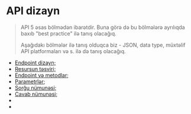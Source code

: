 # API dizayn

> API 5 əsas bölmədən ibarətdir. Buna görə də bu bölmələrə ayrılıqda baxıb "best practice" ilə tanış olacağıq.
>
> Aşağıdakı bölmələr ilə tanış olduqca biz - JSON, data type, müxtəlif API platformaları və s. ilə də tanış olacağıq.

* [Endpoint dizayn;](broken-reference)
* [Resursun təsviri;](../avtorizasiya-noevl-ri/step-1-resource-description-api-reference-tutorial.md)
* [Endpoint və metodlar;](../avtorizasiya-noevl-ri/step-2-endpoints-and-methods-api-reference-tutorial.md)
* [Parametrlər;](../api-dizayn/parametrl-r.md)
* [Sorğu nümunəsi;](../api-dizayn/sorgu-nuemun-si.md)
* [Cavab nümunəsi;](../api-reference-tutorial/step-5-response-example-and-schema-api-reference-tutorial.md)
*
*
